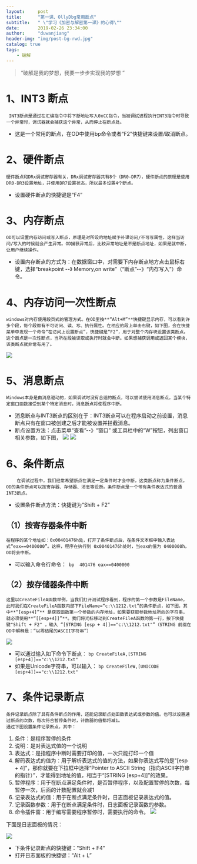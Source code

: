 ```yaml
---
layout: 	post
title: 		"第一课、OllyDbg常用断点"
subtitle:	" \"学习《加密与解密第一课》的心得\""
date:		2019-02-26 23:34:00
author:		"duwanjiang"
header-img:	"img/post-bg-rwd.jpg"
catalog: true
tags:
    - 破解
---
```


> “破解是我的梦想，我要一步步实现我的梦想 ”

#  1、INT3 断点

     INT3断点是通过在汇编指令中将下断地址写入0xCC指令，当被调试进程执行INT3指令时导致一个异常时，调试器就会捕获这个异常，从而停止在断点处。 
*    这是一个常用的断点，在OD中使用bp命令或者“F2”快捷键来设置/取消断点。
# 2、硬件断点
    硬件断点和DRx调试寄存器有关，DRx调试寄存器共有8个（DR0-DR7），硬件断点的原理是使用DR0-DR3设置地址，并使用DR7设置状态，所以最多设置4个断点。
*   设置硬件断点的快捷键是“F4”
# 3、内存断点
    OD可以设置内存访问或写入断点，原理是对所设的地址赋予补课访问/不可写属性，这样当访问/写入的时候就会产生异常。OD捕获异常后，比较异常地址是不是断点地址，如果是就中断，让用户继续操作。
*  设置内存断点的方式为：在数据窗口中，对需要下内存断点地方点击鼠标右键，选择“breakpoint --》 Memory,on write”（“断点”--》“内存写入”）命令。

# 4、内存访问一次性断点
    windows对内存使用段页式的管理方式。在OD里按**“Alt+M”**快捷键显示内存，可以看到许多个段，每个段都有不可访问、读、写、执行属性。在相应的段上单击右键，如下图，会在快捷菜单中发现一个命令“在访问上设置断点”，快捷键是“F2”，用于对整个内存块设置该类断点。这个断点是一次性断点，当所在段被读取或执行时就会中断。如果想捕获调用或返回某个模块，该类断点就非常有用了。
![]({{site.url}}/img/posts_img/OllyDbg常用断点/6.png)

# 5、消息断点
    Windows本身是由消息驱动的，如果调试时没有合适的断点，可以尝试使用消息断点，当某个特定窗口函数接受到某个特定消息时，消息断点将使程序中断。
* 消息断点与INT3断点的区别在于：INT3断点可以在程序启动之前设置，消息断点只有在窗口被创建之后才能被设置并拦截消息。
* 断点设置方法：点击菜单“查看”--》“窗口” 或工具栏中的“W”按钮，列出窗口相关参数，如下图，
![]({{site.url}}/img/posts_img/OllyDbg常用断点/3.png)
![]({{site.url}}/img/posts_img/OllyDbg常用断点/2.png)

# 6、条件断点
        在调试过程中，我们经常希望断点在满足一定条件时才会中断，这类断点称为条件断点。OD的条件断点可以按寄存器、存储器、消息等设断。条件断点是一个带有条件表达式的普通INT3断点。
* 设置条件断点方法：快捷键为“Shift + F2”
## （1）按寄存器条件中断
    在程序的某个地址如：0x00401476h处，打开了条件断点后，在条件文本框中输入表达式“eax==0400000”。这样，程序在执行到 0x00401476h处时，当eax的值为 0400000h，OD将会中断。

* 可以输入命令行命令：`` bp  401476 eax==0400000``
## （2）按存储器条件中断
    这里以CreateFileA函数举例，当我们打开测试程序看到，程序的第一个参数是FileName，此时我们在CreateFileA函数内部下FileName=“c:\\1212.txt”的条件断点，如下图，其中**“[esp+4]”** 是获取函数第一个参数的内存地址，如果要获取参数地址所向的字符串，就必须使用**“[[esp+4]]”**。我们将光标移动到CreateFileA函数的第一行，按下快捷键"Shift + F2" ，输入 “[STRING [esp + 4]]=="c:\\1212.txt"”（STRING 前缀在OD中解释是：“以零结尾的ASCII字符串”）
![]({{site.url}}/img/posts_img/OllyDbg常用断点/1.png)

* 可以通过输入如下命令下断点： 
  ``bp CreateFileA,[STRING [esp+4]]=="c:\\1212.txt"``
* 如果是Unicode字符串，可以输入：
  ``bp CreateFileW,[UNICODE [esp+4]]=="c:\\1212.txt"``
# 7、条件记录断点
    条件记录断点除了具有条件断点的作用，还能记录断点处函数表达式或参数的值。也可以设置通过断点的次数，每次符合暂停条件时，计数器的值都将减1。
    通过下图设置条件记录断点，其中：
1. 条件：是程序暂停的条件
2. 说明：是对表达式值的一个说明
3. 表达式：是指程序中断时需要打印的值，一次只能打印一个值
4. 解码表达式的值为：用于解析表达式的值的方法，如果你表达式写的是"[esp + 4]"，那你就要在下拉框中选择“Pointer to ASCII String（指向ASCII字符串的指针）”，才能得到地址的值，相当于“[STRING [esp+4]]”的效果。
5. 暂停程序：用于在断点满足条件时，是否暂停程序，以及配置暂停的次数，每暂停一次，后面的计数配置就会减1
6. 记录表达式的值：用于在断点满足条件时，日志面板记录表达式的值。
7. 记录函数参数：用于在断点满足条件时，日志面板记录函数的参数。
8. 命令插件窗：用于编写需要程序暂停时，需要执行的命令。
![]({{site.url}}/img/posts_img/OllyDbg常用断点/4.png)

下面是日志面板的情况：

![]({{site.url}}/img/posts_img/OllyDbg常用断点/5.png)

* 下条件记录断点的快捷键："Shift + F4"
* 打开日志面板的快捷键：“Alt + L”